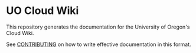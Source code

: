 # UO Cloud Wiki

This repository generates the documentation for the University of Oregon's Cloud Wiki.

See [CONTRIBUTING](./CONTRIBUTING.md) on how to write effective documentation in this format.
